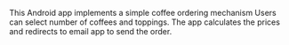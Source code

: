This Android app implements a simple coffee ordering mechanism
Users can select number of coffees and toppings. The app calculates the prices and redirects to email app to send the order.